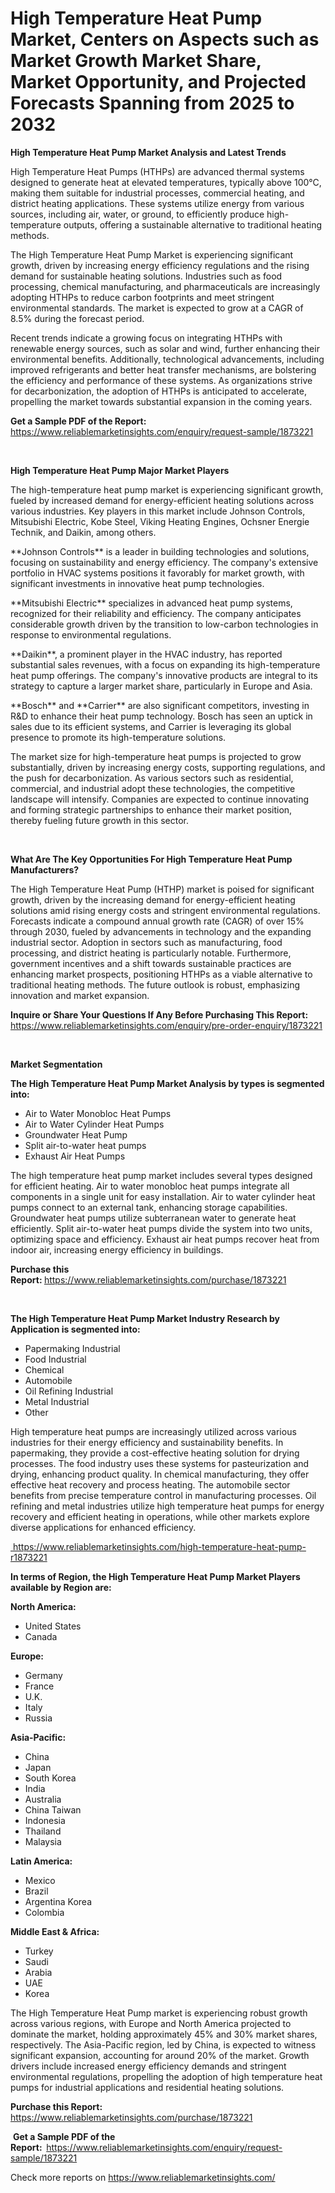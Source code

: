 <p><h1>High Temperature Heat Pump Market, Centers on Aspects such as Market Growth Market Share, Market Opportunity, and Projected Forecasts Spanning from 2025 to 2032</h1></p><p><strong>High Temperature Heat Pump Market Analysis and Latest Trends</strong></p>
<p><p>High Temperature Heat Pumps (HTHPs) are advanced thermal systems designed to generate heat at elevated temperatures, typically above 100°C, making them suitable for industrial processes, commercial heating, and district heating applications. These systems utilize energy from various sources, including air, water, or ground, to efficiently produce high-temperature outputs, offering a sustainable alternative to traditional heating methods.</p><p>The High Temperature Heat Pump Market is experiencing significant growth, driven by increasing energy efficiency regulations and the rising demand for sustainable heating solutions. Industries such as food processing, chemical manufacturing, and pharmaceuticals are increasingly adopting HTHPs to reduce carbon footprints and meet stringent environmental standards. The market is expected to grow at a CAGR of 8.5% during the forecast period.</p><p>Recent trends indicate a growing focus on integrating HTHPs with renewable energy sources, such as solar and wind, further enhancing their environmental benefits. Additionally, technological advancements, including improved refrigerants and better heat transfer mechanisms, are bolstering the efficiency and performance of these systems. As organizations strive for decarbonization, the adoption of HTHPs is anticipated to accelerate, propelling the market towards substantial expansion in the coming years.</p></p>
<p><strong>Get a Sample PDF of the Report:&nbsp;</strong> <a href="https://www.reliablemarketinsights.com/enquiry/request-sample/1873221?utm_campaign=3517&utm_medium=2&utm_source=Github&utm_content=ia&utm_term=08042025&utm_id=high-temperature-heat-pump">https://www.reliablemarketinsights.com/enquiry/request-sample/1873221</a></p>
<p>&nbsp;</p>
<p><strong>High Temperature Heat Pump Major Market Players</strong></p>
<p><p>The high-temperature heat pump market is experiencing significant growth, fueled by increased demand for energy-efficient heating solutions across various industries. Key players in this market include Johnson Controls, Mitsubishi Electric, Kobe Steel, Viking Heating Engines, Ochsner Energie Technik, and Daikin, among others.</p><p>**Johnson Controls** is a leader in building technologies and solutions, focusing on sustainability and energy efficiency. The company's extensive portfolio in HVAC systems positions it favorably for market growth, with significant investments in innovative heat pump technologies.</p><p>**Mitsubishi Electric** specializes in advanced heat pump systems, recognized for their reliability and efficiency. The company anticipates considerable growth driven by the transition to low-carbon technologies in response to environmental regulations.</p><p>**Daikin**, a prominent player in the HVAC industry, has reported substantial sales revenues, with a focus on expanding its high-temperature heat pump offerings. The company's innovative products are integral to its strategy to capture a larger market share, particularly in Europe and Asia.</p><p>**Bosch** and **Carrier** are also significant competitors, investing in R&D to enhance their heat pump technology. Bosch has seen an uptick in sales due to its efficient systems, and Carrier is leveraging its global presence to promote its high-temperature solutions.</p><p>The market size for high-temperature heat pumps is projected to grow substantially, driven by increasing energy costs, supporting regulations, and the push for decarbonization. As various sectors such as residential, commercial, and industrial adopt these technologies, the competitive landscape will intensify. Companies are expected to continue innovating and forming strategic partnerships to enhance their market position, thereby fueling future growth in this sector.</p></p>
<p>&nbsp;</p>
<p><strong>What Are The Key Opportunities For High Temperature Heat Pump Manufacturers?</strong></p>
<p><p>The High Temperature Heat Pump (HTHP) market is poised for significant growth, driven by the increasing demand for energy-efficient heating solutions amid rising energy costs and stringent environmental regulations. Forecasts indicate a compound annual growth rate (CAGR) of over 15% through 2030, fueled by advancements in technology and the expanding industrial sector. Adoption in sectors such as manufacturing, food processing, and district heating is particularly notable. Furthermore, government incentives and a shift towards sustainable practices are enhancing market prospects, positioning HTHPs as a viable alternative to traditional heating methods. The future outlook is robust, emphasizing innovation and market expansion.</p></p>
<p><strong>Inquire or Share Your Questions If Any Before Purchasing This Report:</strong> <a href="https://www.reliablemarketinsights.com/enquiry/pre-order-enquiry/1873221?utm_campaign=3517&utm_medium=2&utm_source=Github&utm_content=ia&utm_term=08042025&utm_id=high-temperature-heat-pump">https://www.reliablemarketinsights.com/enquiry/pre-order-enquiry/1873221</a></p>
<p>&nbsp;</p>
<p><strong>Market Segmentation</strong></p>
<p><strong>The High Temperature Heat Pump Market Analysis by types is segmented into:</strong></p>
<p><ul><li>Air to Water Monobloc Heat Pumps</li><li>Air to Water Cylinder Heat Pumps</li><li>Groundwater Heat Pump</li><li>Split air-to-water heat pumps</li><li>Exhaust Air Heat Pumps</li></ul></p>
<p><p>The high temperature heat pump market includes several types designed for efficient heating. Air to water monobloc heat pumps integrate all components in a single unit for easy installation. Air to water cylinder heat pumps connect to an external tank, enhancing storage capabilities. Groundwater heat pumps utilize subterranean water to generate heat efficiently. Split air-to-water heat pumps divide the system into two units, optimizing space and efficiency. Exhaust air heat pumps recover heat from indoor air, increasing energy efficiency in buildings.</p></p>
<p><strong>Purchase this Report:&nbsp;</strong><a href="https://www.reliablemarketinsights.com/purchase/1873221?utm_campaign=3517&utm_medium=2&utm_source=Github&utm_content=ia&utm_term=08042025&utm_id=high-temperature-heat-pump">https://www.reliablemarketinsights.com/purchase/1873221</a></p>
<p>&nbsp;</p>
<p><strong>The High Temperature Heat Pump Market Industry Research by Application is segmented into:</strong></p>
<p><ul><li>Papermaking Industrial</li><li>Food Industrial</li><li>Chemical</li><li>Automobile</li><li>Oil Refining Industrial</li><li>Metal Industrial</li><li>Other</li></ul></p>
<p><p>High temperature heat pumps are increasingly utilized across various industries for their energy efficiency and sustainability benefits. In papermaking, they provide a cost-effective heating solution for drying processes. The food industry uses these systems for pasteurization and drying, enhancing product quality. In chemical manufacturing, they offer effective heat recovery and process heating. The automobile sector benefits from precise temperature control in manufacturing processes. Oil refining and metal industries utilize high temperature heat pumps for energy recovery and efficient heating in operations, while other markets explore diverse applications for enhanced efficiency.</p></p>
<p><a href="https://www.reliablemarketinsights.com/high-temperature-heat-pump-r1873221?utm_campaign=3517&utm_medium=2&utm_source=Github&utm_content=ia&utm_term=08042025&utm_id=high-temperature-heat-pump">&nbsp;https://www.reliablemarketinsights.com/high-temperature-heat-pump-r1873221</a></p>
<p><strong>In terms of Region, the High Temperature Heat Pump Market Players available by Region are:</strong></p>
<p>
    <p> <strong> North America: </strong>
        <ul>
            <li>United States</li>
            <li>Canada</li>
        </ul>
        </p> 
    <p> <strong> Europe: </strong>
        <ul>
            <li>Germany</li>
            <li>France</li>
            <li>U.K.</li>
            <li>Italy</li>
            <li>Russia</li>
        </ul>
        </p> 
    <p> <strong> Asia-Pacific: </strong>
        <ul>
            <li>China</li>
            <li>Japan</li>
            <li>South Korea</li>
            <li>India</li>
            <li>Australia</li>
            <li>China Taiwan</li>
            <li>Indonesia</li>
            <li>Thailand</li>
            <li>Malaysia</li>
        </ul>
        </p> 
    <p> <strong> Latin America: </strong>
        <ul>
            <li>Mexico</li>
            <li>Brazil</li>
            <li>Argentina Korea</li>
            <li>Colombia</li>
        </ul>
        </p> 
    <p> <strong> Middle East & Africa: </strong>
        <ul>
            <li>Turkey</li>
            <li>Saudi</li>
            <li>Arabia</li>
            <li>UAE</li>
            <li>Korea</li>
        </ul>
    </p>
    </p>
<p><p>The High Temperature Heat Pump market is experiencing robust growth across various regions, with Europe and North America projected to dominate the market, holding approximately 45% and 30% market shares, respectively. The Asia-Pacific region, led by China, is expected to witness significant expansion, accounting for around 20% of the market. Growth drivers include increased energy efficiency demands and stringent environmental regulations, propelling the adoption of high temperature heat pumps for industrial applications and residential heating solutions.</p></p>
<p><strong>Purchase this Report: </strong><a href="https://www.reliablemarketinsights.com/purchase/1873221?utm_campaign=3517&utm_medium=2&utm_source=Github&utm_content=ia&utm_term=08042025&utm_id=high-temperature-heat-pump">https://www.reliablemarketinsights.com/purchase/1873221</a></p>
<p>&nbsp;<strong>Get a Sample PDF of the Report:&nbsp;&nbsp;</strong><a href="https://www.reliablemarketinsights.com/enquiry/request-sample/1873221?utm_campaign=3517&utm_medium=2&utm_source=Github&utm_content=ia&utm_term=08042025&utm_id=high-temperature-heat-pump">https://www.reliablemarketinsights.com/enquiry/request-sample/1873221</a></p>
<p><strong></strong></p>
<p>Check more reports on <a href="https://www.reliablemarketinsights.com/?utm_campaign=3517&utm_medium=2&utm_source=Github&utm_content=ia&utm_term=08042025&utm_id=high-temperature-heat-pump">https://www.reliablemarketinsights.com/</a></p>
